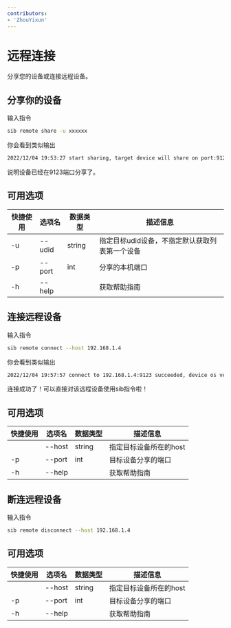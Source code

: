 ```yaml
---
contributors:
- 'ZhouYixun'
---
```


# 远程连接

分享您的设备或连接远程设备。

## 分享你的设备

输入指令

```bash
sib remote share -u xxxxxx
```

你会看到类似输出
```bash
2022/12/04 19:53:27 start sharing, target device will share on port:9123
```

说明设备已经在9123端口分享了。

## 可用选项

| 快捷使用 | 选项名    | 数据类型   | 描述信息                      |
|------|--------|--------|---------------------------|
| -u   | --udid | string | 指定目标udid设备，不指定默认获取列表第一个设备 |
| -p   | --port | int    | 分享的本机端口                   |
| -h   | --help |        | 获取帮助指南                    |

## 连接远程设备

输入指令

```bash
sib remote connect --host 192.168.1.4
```

你会看到类似输出
```bash
2022/12/04 19:57:57 connect to 192.168.1.4:9123 succeeded, device os version :15.0.1
```
连接成功了！可以直接对该远程设备使用sib指令啦！

## 可用选项

| 快捷使用 | 选项名    | 数据类型   | 描述信息          |
|------|--------|--------|---------------|
|      | --host | string | 指定目标设备所在的host |
| -p   | --port | int    | 目标设备分享的端口     |
| -h   | --help |        | 获取帮助指南        |

## 断连远程设备

输入指令

```bash
sib remote disconnect --host 192.168.1.4
```

## 可用选项

| 快捷使用 | 选项名    | 数据类型   | 描述信息          |
|------|--------|--------|---------------|
|      | --host | string | 指定目标设备所在的host |
| -p   | --port | int    | 目标设备分享的端口     |
| -h   | --help |        | 获取帮助指南        |
